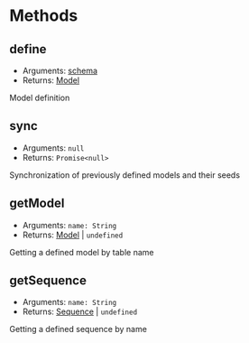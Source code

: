 # Methods 

## define

* Arguments: [schema](model-schema.md)
* Returns: [Model](model-schema.md)

Model definition

## sync

* Arguments: `null`
* Returns: `Promise<null>`

Synchronization of previously defined models and their seeds

## getModel

* Arguments: `name: String`
* Returns: [Model](model-schema.md) | `undefined`

Getting a defined model by table name


## getSequence

* Arguments: `name: String`
* Returns: [Sequence](sequence.md) | `undefined`

Getting a defined sequence by name
